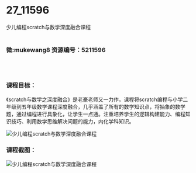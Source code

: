 # 27_11596
少儿编程scratch与数学深度融合课程
<br/></br>
<h3>微:mukewang8 资源编号：5211596</h3>
<br/></br>
<h3>课程目标：</h3>
<p>《<a title="查看与 scratch 相关的文章" target="_blank">scratch</a>与数学之深度融合》是老豪老师又一力作，课程将scratch编程与小学二年级到五年级数学课程深度融合，几乎涵盖了所有的数学知识点，将抽象的数学题，通过编程进行具象化，让学生一点通。注重培养学生的逻辑构建能力、编程知识技巧、利用数学思维解决问题的能力，内化学科知识。</p>
<p><img src="https://www.ko996.com/wp-content/uploads/img/2020/03/2-166-300x183.png" alt="少儿编程scratch与数学深度融合课程"></p>
<h3>课程截图：</h3>
<p><img src="https://www.ko996.com/wp-content/uploads/img/2020/03/1-171.png" alt="少儿编程scratch与数学深度融合课程"></p>
